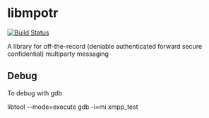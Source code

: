 libmpotr
========

[![Build Status](https://travis-ci.org/equalitie/libmpotr.svg?branch=master)](https://travis-ci.org/equalitie/libmpotr)

A library for off-the-record (deniable authenticated forward secure confidential) multiparty messaging

Debug
----
To debug with gdb

libtool --mode=execute gdb -i=mi xmpp_test